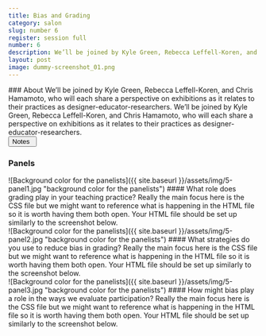 ```yaml
---
title: Bias and Grading
category: salon
slug: number 6
register: session full
number: 6
description: We’ll be joined by Kyle Green, Rebecca Leffell-Koren, and Chris Hamamoto, who will each share a perspective on exhibitions as it relates to their practices as designer-educator-researchers. We’ll be joined by Kyle Green, Rebecca Leffell-Koren, and Chris Hamamoto, who will each share a perspective on exhibitions as it relates to their practices as designer-educator-researchers.
layout: post
image: dummy-screenshot_01.png
---
```

<section class="intro-material" markdown="1">
<div class="intro-text" markdown="1">
### About
We’ll be joined by Kyle Green, Rebecca Leffell-Koren, and Chris Hamamoto, who will each share a perspective on exhibitions as it relates to their practices as designer-educator-researchers. We’ll be joined by Kyle Green, Rebecca Leffell-Koren, and Chris Hamamoto, who will each share a perspective on exhibitions as it relates to their practices as designer-educator-researchers.
</div>
<div class="intro-button">
<a href="#"><button>Notes&ensp;<i class="fas fa-long-arrow-alt-down"></i></button></a>
</div>
</section>

### Panels
<section class="presenter-container-odd" markdown="1">
<article markdown="1">
![Background color for the panelists]({{ site.baseurl }}/assets/img/5-panel1.jpg "background color for the panelists")
#### What role does grading play in your teaching practice?
Really the main focus here is the CSS file but we might want to reference what is happening in the HTML file so it is worth having them both open. Your HTML file should be set up similarly to the screenshot below.
</article>

<article markdown="1">
![Background color for the panelists]({{ site.baseurl }}/assets/img/5-panel2.jpg "background color for the panelists")
#### What strategies do you use to reduce bias in grading?
Really the main focus here is the CSS file but we might want to reference what is happening in the HTML file so it is worth having them both open. Your HTML file should be set up similarly to the screenshot below.
</article>

<article markdown="1">
![Background color for the panelists]({{ site.baseurl }}/assets/img/5-panel3.jpg "background color for the panelists")
#### How might bias play a role in the ways we evaluate participation?
Really the main focus here is the CSS file but we might want to reference what is happening in the HTML file so it is worth having them both open. Your HTML file should be set up similarly to the screenshot below.
</article>

</section>
